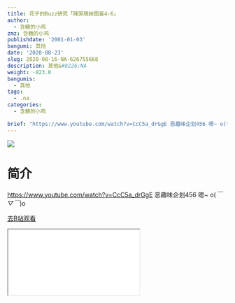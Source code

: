 ```yaml
---
title: 花子的Buzz研究「辣哭萌妹图鉴4-6」
author:
  - 含糖的小鸡
zmz: 含糖的小鸡
publishdate: '2001-01-03'
bangumi: 其他
date: '2020-08-23'
slug: 2020-08-16-NA-626755668
description: 其他&#8226;NA
weight: -823.0
bangumis:
  - 其他
tags:
  - .na
categories:
  - 含糖的小鸡

brief: "https://www.youtube.com/watch?v=CcC5a_drGgE 恶趣味企划456 嗯~ o(*￣▽￣*)o"
---
```

![](https://raw.githubusercontent.com/tcgriffith/owaraisite/master/static/tmpimg/6297b14c8ae437f9e64118510bbb859271e8db92.jpg.480.jpg)
# 简介  
https://www.youtube.com/watch?v=CcC5a_drGgE
恶趣味企划456 嗯~ o(*￣▽￣*)o  

[去B站观看](https://www.bilibili.com/video/av626755668/)
<div class ="resp-container"><iframe class="testiframe" src="//player.bilibili.com/player.html?aid=626755668"", scrolling="no", allowfullscreen="true" > </iframe></div> 
